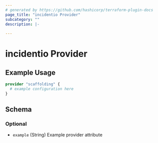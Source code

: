 ```yaml
---
# generated by https://github.com/hashicorp/terraform-plugin-docs
page_title: "incidentio Provider"
subcategory: ""
description: |-
  
---
```


# incidentio Provider



## Example Usage

```terraform
provider "scaffolding" {
  # example configuration here
}
```

<!-- schema generated by tfplugindocs -->
## Schema

### Optional

- `example` (String) Example provider attribute
